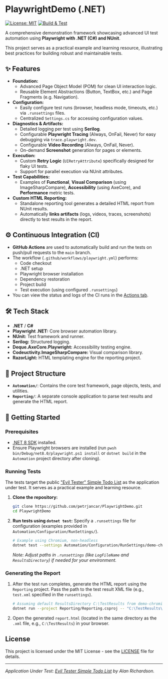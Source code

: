 # PlaywrightDemo (.NET)

[![License: MIT](https://img.shields.io/badge/License-MIT-yellow.svg)](https://opensource.org/licenses/MIT)
[![Build & Test](https://github.com/petrjancar/PlaywrightDemo/actions/workflows/playwright.yml/badge.svg)](https://github.com/petrjancar/PlaywrightDemo/actions/workflows/playwright.yml)

A comprehensive demonstration framework showcasing advanced UI test automation using **Playwright with .NET (C#) and NUnit**.

This project serves as a practical example and learning resource, illustrating best practices for building robust and maintainable tests.

## ✨ Features

- **Foundation:**
  - Advanced Page Object Model (POM) for clean UI interaction logic.
  - Reusable Element Abstractions (Button, TextBox, etc.) and Page Fragments (e.g. Navigation).
- **Configuration:**
  - Easily configure test runs (browser, headless mode, timeouts, etc.) via `.runsettings` files.
  - Centralized `Settings.cs` for accessing configuration values.
- **Diagnostics & Artifacts:**
  - Detailed logging per test using **Serilog**.
  - Configurable **Playwright Tracing** (Always, OnFail, Never) for easy debugging via `trace.playwright.dev`.
  - Configurable **Video Recording** (Always, OnFail, Never).
  - On-demand **Screenshot** generation for pages or elements.
- **Execution:**
  - Custom **Retry Logic** (`UIRetryAttribute`) specifically designed for flaky UI tests.
  - Support for parallel execution via NUnit attributes.
- **Test Capabilities:**
  - Examples of **Functional**, **Visual Comparison** (using ImageSharpCompare), **Accessibility** (using AxeCore), and **Performance** metric tests.
- **Custom HTML Reporting:**
  - Standalone reporting tool generates a detailed HTML report from NUnit results.
  - Automatically **links artifacts** (logs, videos, traces, screenshots) directly to test results in the report.

## ⚙️ Continuous Integration (CI)

- **GitHub Actions** are used to automatically build and run the tests on push/pull requests to the `main` branch.
- The workflow (`.github/workflows/playwright.yml`) performs:
  - Code checkout
  - .NET setup
  - Playwright browser installation
  - Dependency restoration
  - Project build
  - Test execution (using configured `.runsettings`)
- You can view the status and logs of the CI runs in the [Actions tab](https://github.com/petrjancar/PlaywrightDemo/actions).

## 🛠️ Tech Stack

- **.NET** / **C#**
- **Playwright .NET:** Core browser automation library.
- **NUnit:** Test framework and runner.
- **Serilog:** Structured logging.
- **Deque.AxeCore.Playwright:** Accessibility testing engine.
- **Codeuctivity.ImageSharpCompare:** Visual comparison library.
- **RazorLight:** HTML templating engine for the reporting project.

## 📂 Project Structure

- **`Automation/`**: Contains the core test framework, page objects, tests, and utilities.
- **`Reporting/`**: A separate console application to parse test results and generate the HTML report.

## 🚀 Getting Started

### Prerequisites

- [.NET 8 SDK](https://dotnet.microsoft.com/download/dotnet/8.0) installed.
- Ensure Playwright browsers are installed (run `pwsh bin/Debug/net8.0/playwright.ps1 install` or `dotnet build` in the `Automation` project directory after cloning).

### Running Tests

The tests target the public ["Evil Tester" Simple Todo List](https://eviltester.github.io/simpletodolist/) as the application under test. It serves as a practical example and learning resource.

1. **Clone the repository:**

   ```bash
   git clone https://github.com/petrjancar/PlaywrightDemo.git
   cd PlaywrightDemo
   ```

2. **Run tests using `dotnet test`:**
   Specify a `.runsettings` file for configuration (examples provided in `Automation/Configuration/RunSettings/`).

   ```bash
   # Example using Chromium, non-headless
   dotnet test --settings Automation/Configuration/RunSettings/demo-chromium.runsettings
   ```

   _Note: Adjust paths in `.runsettings` (like `LogFileName` and `ResultsDirectory`) if needed for your environment._

### Generating the Report

1. After the test run completes, generate the HTML report using the `Reporting` project. Pass the path to the test result XML file (e.g., `test.xml` specified in the `runsettings`).

   ```bash
   # Assuming default ResultsDirectory C:\TestResults from demo-chromium.runsettings
   dotnet run --project Reporting/Reporting.csproj -- "C:\TestResults\test.xml"
   ```

2. Open the generated `report.html` (located in the same directory as the `.xml` file, e.g., `C:\TestResults`) in your browser.

## License

This project is licensed under the MIT License - see the [LICENSE](LICENSE) file for details.

---

_Application Under Test: [Evil Tester Simple Todo List](https://eviltester.github.io/simpletodolist/) by Alan Richardson._
